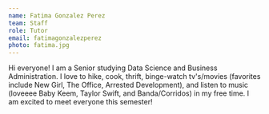 ```yaml
---
name: Fatima Gonzalez Perez
team: Staff
role: Tutor
email: fatimagonzalezperez
photo: fatima.jpg
---
```


Hi everyone! I am a Senior studying Data Science and Business Administration. I love to hike, cook, thrift, binge-watch tv's/movies (favorites include New Girl, The Office, Arrested Development), and listen to music (loveeee Baby Keem, Taylor Swift, and Banda/Corridos) in my free time. I am excited to meet everyone this semester!